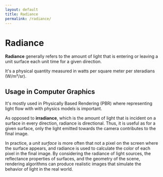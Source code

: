 ```yaml
---
layout: default
title: Radiance
permalink: /radiance/
---
```


# Radiance

**Radiance** generally refers to the amount of light that is entering or leaving a unit surface each unit time for a given direction. 

It's a physical quantity measured in watts per square meter per steradians (W/m²/sr).

## Usage in Computer Graphics

It's mostly used in Physically Based Rendering (PBR) where representing light flow with with physics models is important.

As opposed to **irradiance**, which is the amount of light that is incident on a surface in every direction, radiance is directional. Thus, it is useful as for a given surface, only the light emitted towards the camera contributes to the final image.

In practice, a *unit surface* is more often that not a pixel on the screen where the surface appears, and radiance is used to calculate the color of each pixel in the final image. By considering the radiance of light sources, the reflectance properties of surfaces, and the geometry of the scene, rendering algorithms can produce realistic images that simulate the behavior of light in the real world.


